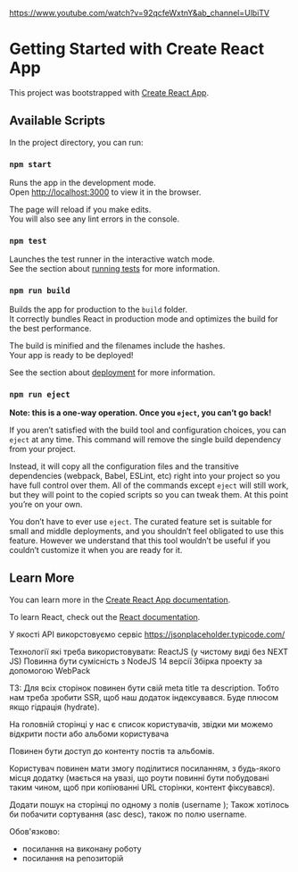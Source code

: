 

https://www.youtube.com/watch?v=92qcfeWxtnY&ab_channel=UlbiTV


# Getting Started with Create React App

This project was bootstrapped with [Create React App](https://github.com/facebook/create-react-app).

## Available Scripts

In the project directory, you can run:

### `npm start`

Runs the app in the development mode.\
Open [http://localhost:3000](http://localhost:3000) to view it in the browser.

The page will reload if you make edits.\
You will also see any lint errors in the console.

### `npm test`

Launches the test runner in the interactive watch mode.\
See the section about [running tests](https://facebook.github.io/create-react-app/docs/running-tests) for more information.

### `npm run build`

Builds the app for production to the `build` folder.\
It correctly bundles React in production mode and optimizes the build for the best performance.

The build is minified and the filenames include the hashes.\
Your app is ready to be deployed!

See the section about [deployment](https://facebook.github.io/create-react-app/docs/deployment) for more information.

### `npm run eject`

**Note: this is a one-way operation. Once you `eject`, you can’t go back!**

If you aren’t satisfied with the build tool and configuration choices, you can `eject` at any time. This command will remove the single build dependency from your project.

Instead, it will copy all the configuration files and the transitive dependencies (webpack, Babel, ESLint, etc) right into your project so you have full control over them. All of the commands except `eject` will still work, but they will point to the copied scripts so you can tweak them. At this point you’re on your own.

You don’t have to ever use `eject`. The curated feature set is suitable for small and middle deployments, and you shouldn’t feel obligated to use this feature. However we understand that this tool wouldn’t be useful if you couldn’t customize it when you are ready for it.

## Learn More

You can learn more in the [Create React App documentation](https://facebook.github.io/create-react-app/docs/getting-started).

To learn React, check out the [React documentation](https://reactjs.org/).



У якості API викорстовуємо сервіс https://jsonplaceholder.typicode.com/

Технології які треба використовувати:
ReactJS (у чистому виді без NEXT JS)
Повинна бути сумісність з NodeJS 14 версії
Збірка проекту за допомогою WebPack

ТЗ:
Для всіх сторінок повинен бути свій meta title та description.
Тобто нам треба зробити SSR, щоб наш додаток індексувався.
Буде плюсом якщо гідрація (hydrate).

На головній сторінці у нас є список користувачів, звідки ми можемо відкрити пости або альбоми користувача

Повинен бути доступ до контенту постів та альбомів.

Користувач повинен мати змогу поділитися посиланням, з будь-якого місця додатку (мається на увазі, що роути повинні бути побудовані таким чином, щоб при копіюванні URL сторінки, контент фіксувався).

Додати пошук на сторінці по одному з полів (username ); Також хотілось би побачити сортування (asc desc), також по полю username.

Обов'язково:
- посилання на виконану роботу
- посилання на репозиторій
